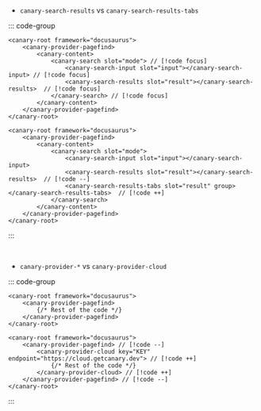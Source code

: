 <br/>

- `canary-search-results` vs `canary-search-results-tabs`

::: code-group

```js{6} [Simple search]
<canary-root framework="docusaurus">
    <canary-provider-pagefind>
        <canary-content>
            <canary-search slot="mode"> // [!code focus]
                <canary-search-input slot="input"></canary-search-input> // [!code focus]
                <canary-search-results slot="result"></canary-search-results>  // [!code focus]
            </canary-search> // [!code focus]
        </canary-content>
    </canary-provider-pagefind>
</canary-root>
```

```js{6} [Search with groups and tabs]
<canary-root framework="docusaurus">
    <canary-provider-pagefind>
        <canary-content>
            <canary-search slot="mode">
                <canary-search-input slot="input"></canary-search-input>
                <canary-search-results slot="result"></canary-search-results>  // [!code --]
                <canary-search-results-tabs slot="result" group></canary-search-results-tabs>  // [!code ++]
            </canary-search>
        </canary-content>
    </canary-provider-pagefind>
</canary-root>
```

:::

<br/>

- `canary-provider-*` vs `canary-provider-cloud`

::: code-group

```js{2,4} [Local search only]
<canary-root framework="docusaurus">
    <canary-provider-pagefind>
        {/* Rest of the code */}
    </canary-provider-pagefind>
</canary-root>
```

```js-vue [Using Canary cloud]
<canary-root framework="docusaurus">
    <canary-provider-pagefind> // [!code --]
        <canary-provider-cloud key="KEY" endpoint="https://cloud.getcanary.dev"> // [!code ++]
            {/* Rest of the code */}
        </canary-provider-cloud> // [!code ++]
    </canary-provider-pagefind> // [!code --]
</canary-root>
```

:::
